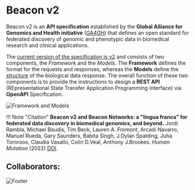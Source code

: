 # Beacon v2

Beacon v2 is an **API specification** established by the **Global Alliance for Genomics and Health initiative** ([GA4GH](https://www.ga4gh.org)) that defines an open standard for federated discovery of genomic and phenotypic data in biomedical research and clinical applications. 

The [current version of the specification is v2](https://github.com/ga4gh-beacon/beacon-v2) and consists of two components, the _Framework_ and the _Models_. The **Framework**  defines the format for the requests and responses, whereas the **Models** define the [structure](https://json-schema.org/specification-links.html#2020-12) of the biological data response. The overall function of these two components is to provide the instructions to design a **REST API** (REpresentational State Transfer Application Programming Interface) via **OpenAPI** Specification. 

![Framework and Models](img/framework-and-models.png)


!!! Note "Citation"
    **Beacon v2 and Beacon Networks: a "lingua franca" for federated data discovery in biomedical genomics, and beyond.**
    Jordi Rambla, Michael Baudis, Tim Beck, Lauren A. Fromont, Arcadi Navarro, Manuel Rueda, Gary Saunders, Babita Singh, J.Dylan Spalding, Juha Tornroos,  Claudia Vasallo, Colin D.Veal, Anthony J.Brookes.  _Human Mutation_ (2022) [DOI](https://doi.org/10.1002/humu.24369).

## Collaborators:
![Footer](img/footer.jpg)
